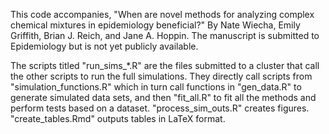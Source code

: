 This code accompanies, "When are novel methods for analyzing complex chemical mixtures in epidemiology beneficial?" By Nate Wiecha, Emily Griffith, Brian J. Reich, and Jane A. Hoppin. The manuscript is submitted to Epidemiology but is not yet publicly available.

The scripts titled "run_sims_*.R" are the files submitted to a cluster that call the other scripts to run the full simulations. 
They directly call scripts from "simulation_functions.R" which in turn call functions in "gen_data.R" to generate simulated data sets, and then "fit_all.R" to fit all the methods and perform tests based on a dataset.
"process_sim_outs.R" creates figures. "create_tables.Rmd" outputs tables in LaTeX format.
